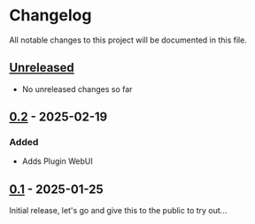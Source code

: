 # Changelog

All notable changes to this project will be documented in this file.

## [Unreleased]
- No unreleased changes so far

## [0.2] - 2025-02-19
### Added
- Adds Plugin WebUI

## [0.1] - 2025-01-25
Initial release, let's go and give this to the public to try out...

[unreleased]: https://github.com/tillsteinbach/CarConnectivity-plugin-abrp/compare/v0.2...HEAD
[0.2]: https://github.com/tillsteinbach/CarConnectivity-plugin-abrp/releases/tag/v0.2
[0.1]: https://github.com/tillsteinbach/CarConnectivity-plugin-abrp/releases/tag/v0.1
